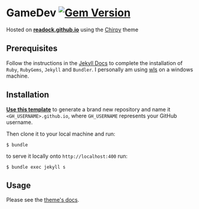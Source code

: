 # GameDev [![Gem Version](https://img.shields.io/gem/v/jekyll-theme-chirpy)](https://rubygems.org/gems/jekyll-theme-chirpy)

Hosted on [**readock.github.io**](https://readock.github.io) using the [Chirpy][chirpy] theme

## Prerequisites

Follow the instructions in the [Jekyll Docs](https://jekyllrb.com/docs/installation/) to complete the installation of `Ruby`, `RubyGems`, `Jekyll` and `Bundler`. I personally am using [wls](https://learn.microsoft.com/de-de/windows/wsl/install) on a windows machine.

## Installation

[**Use this template**][use-template] to generate a brand new repository and name it `<GH_USERNAME>.github.io`, where `GH_USERNAME` represents your GitHub username.

Then clone it to your local machine and run:

```
$ bundle
```

to serve it locally onto ``http://localhost:400`` run:


```
$ bundle exec jekyll s
```

## Usage

Please see the [theme's docs](https://github.com/cotes2020/jekyll-theme-chirpy#documentation).


[gem]: https://rubygems.org/gems/jekyll-theme-chirpy
[chirpy]: https://github.com/cotes2020/jekyll-theme-chirpy/
[use-template]: https://github.com/cotes2020/chirpy-starter/generate
[CD]: https://en.wikipedia.org/wiki/Continuous_deployment
[mit]: https://github.com/cotes2020/chirpy-starter/blob/master/LICENSE
